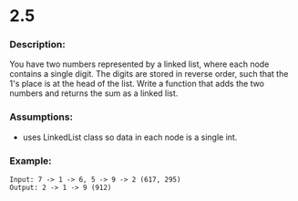 # 2.5  
### Description:  
You have two numbers represented by a linked list, where each node contains a single digit. The digits are stored in reverse order, such that the 1's place is at the head of the list. Write a function that adds the two numbers and returns the sum as a linked list. 

### Assumptions:  
- uses LinkedList class so data in each node is a single int.  

### Example:   
```
Input: 7 -> 1 -> 6, 5 -> 9 -> 2 (617, 295)
Output: 2 -> 1 -> 9 (912)
```